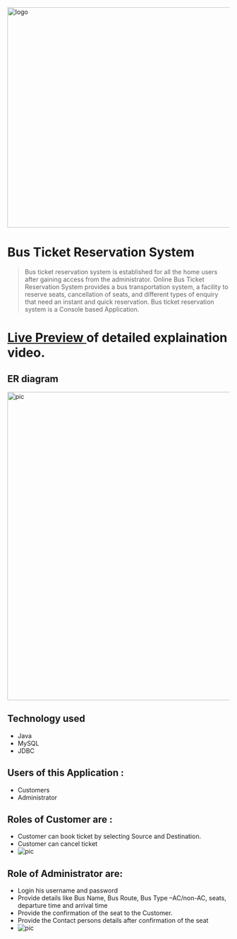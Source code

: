 <img width="1000" height="500" alt="logo" src = "https://user-images.githubusercontent.com/90348363/221415933-5c52e9e5-9912-4747-8ded-8648a7a8ba9c.png">

# Bus Ticket Reservation System

> Bus ticket reservation system is established for all the home users after gaining access from the administrator. Online Bus Ticket Reservation System provides a bus transportation system, a facility to reserve seats, cancellation of seats, and different types of enquiry that need an instant and quick reservation.
> Bus ticket reservation system is a Console based Application.

# [ Live Preview ](https://drive.google.com/file/d/1bbn4JBgGA4eLhT2uzVsrmUG6E26BoOV1/view?usp=sharing) of detailed explaination video. 

## ER diagram
<img width="800" height="700" alt="pic" src="https://user-images.githubusercontent.com/90348363/221415866-275fa807-fcf5-4bad-824a-c8d61f2b1b4a.png">

## Technology used 

- Java
- MySQL
- JDBC

## Users of this Application :

- Customers
- Administrator

## Roles of Customer are :

- Customer can book ticket by selecting Source and Destination.
- Customer can cancel ticket
- <img alt="pic" src="https://user-images.githubusercontent.com/90348363/221419990-c264e4ce-78c3-40ac-bec5-2849191186da.png">

## Role of Administrator are:

- Login his username and password
- Provide details like Bus Name, Bus Route, Bus Type –AC/non-AC, seats, departure time and arrival time
- Provide the confirmation of the seat to the Customer.
- Provide the Contact persons details after confirmation of the seat
- <img alt="pic" src="https://user-images.githubusercontent.com/90348363/221419008-377ab1f5-370e-433c-9221-8bd7581db090.png">

